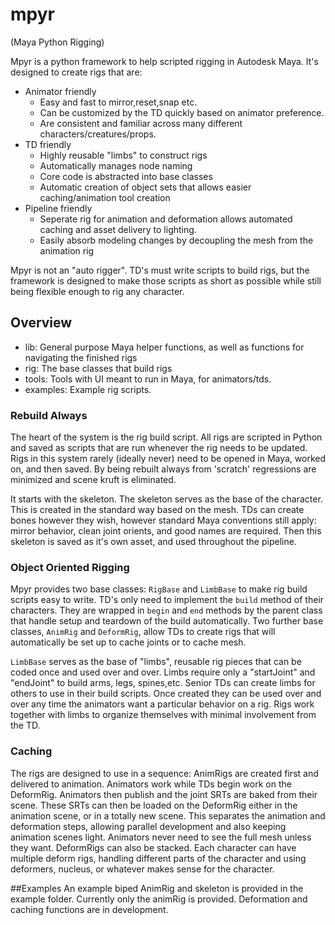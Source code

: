 # mpyr
(Maya Python Rigging)

Mpyr is a python framework to help scripted rigging in Autodesk Maya.
It's designed to create rigs that are:

- Animator friendly
   - Easy and fast to mirror,reset,snap etc.
   - Can be customized by the TD quickly based on animator preference.
   - Are consistent and familiar across many different characters/creatures/props.
- TD friendly
   - Highly reusable "limbs" to construct rigs
   - Automatically manages node naming
   - Core code is abstracted into base classes
   - Automatic creation of object sets that allows easier caching/animation tool creation
- Pipeline friendly
   - Seperate rig for animation and deformation allows automated caching and asset delivery to lighting.
   - Easily absorb modeling changes by decoupling the mesh from the animation rig
 
 Mpyr is not an "auto rigger". TD's must write scripts to build rigs, but the framework is designed to make those scripts as short as possible while still being flexible enough to rig any character.
 
 ## Overview
 - lib: General purpose Maya helper functions, as well as functions for navigating the finished rigs
 - rig: The base classes that build rigs
 - tools: Tools with UI meant to run in Maya, for animators/tds.
 - examples: Example rig scripts.
 
 ### Rebuild Always
 The heart of the system is the rig build script. All rigs are scripted in Python and saved as scripts that are run whenever the rig needs to be updated. Rigs in this system rarely (ideally never) need to be opened in Maya, worked on, and then saved. By being rebuilt always from 'scratch' regressions are minimized and scene kruft is eliminated.

It starts with the skeleton. The skeleton serves as the base of the character. This is created in the standard way based on the mesh. TDs can create bones however they wish, however standard Maya conventions still apply: mirror behavior, clean joint orients, and good names are  required. Then this skeleton is saved as it's own asset, and used throughout the pipeline.

### Object Oriented Rigging
Mpyr provides two base classes: `RigBase` and `LimbBase` to make rig build scripts easy to write. TD's only need to implement the `build` method of their characters. They are wrapped in `begin` and `end` methods by the parent class that handle setup and teardown of the build automatically. Two further base classes, `AnimRig` and `DeformRig`, allow TDs to create rigs that will automatically be set up to cache joints or to cache mesh.

`LimbBase` serves as the base of "limbs", reusable rig pieces that can be coded once and used over and over. Limbs require only a "startJoint" and "endJoint" to build arms, legs, spines,etc. Senior TDs can create limbs for others to use in their build scripts. Once created they can be used over and over any time the animators want a particular behavior on a rig. Rigs work together with limbs to organize themselves with minimal involvement from the TD.

### Caching
The rigs are designed to use in a sequence: AnimRigs are created first and delivered to animation. Animators work while TDs begin work on the DeformRig. Animators then publish and the joint SRTs are baked from their scene. These SRTs can then be loaded on the DeformRig either in the animation scene, or in a totally new scene. This separates the animation and deformation steps, allowing parallel development and also keeping animation scenes light. Animators never need to see the full mesh unless they want.
DeformRigs can also be stacked. Each character can have multiple deform rigs,  handling different parts of the character and using deformers, nucleus, or whatever makes sense for the character.

##Examples
An example biped AnimRig and skeleton is provided in the example folder. Currently only the animRig is provided. Deformation and caching functions are in development.
